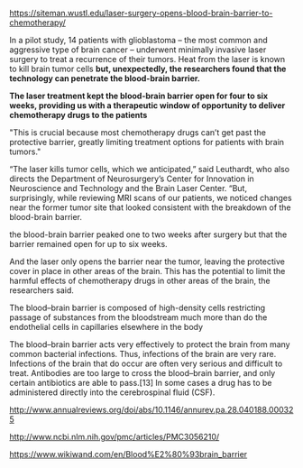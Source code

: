 https://siteman.wustl.edu/laser-surgery-opens-blood-brain-barrier-to-chemotherapy/

In a pilot study, 14 patients with glioblastoma – the most common and aggressive type of brain cancer – underwent minimally invasive laser surgery to treat a recurrence of their tumors. Heat from the laser is known to kill brain tumor cells **but, unexpectedly, the researchers found that the technology can penetrate the blood-brain barrier.**

**The laser treatment kept the blood-brain barrier open for four to six weeks, providing us with a therapeutic window of opportunity to deliver chemotherapy drugs to the patients**

"This is crucial because most chemotherapy drugs can’t get past the protective barrier, greatly limiting treatment options for patients with brain tumors."


“The laser kills tumor cells, which we anticipated,” said Leuthardt, who also directs the Department of Neurosurgery’s Center for Innovation in Neuroscience and Technology and the Brain Laser Center. “But, surprisingly, while reviewing MRI scans of our patients, we noticed changes near the former tumor site that looked consistent with the breakdown of the blood-brain barrier.

the blood-brain barrier peaked one to two weeks after surgery but that the barrier remained open for up to six weeks.

And the laser only opens the barrier near the tumor, leaving the protective cover in place in other areas of the brain. This has the potential to limit the harmful effects of chemotherapy drugs in other areas of the brain, the researchers said.

The blood–brain barrier is composed of high-density cells restricting passage of substances from the bloodstream much more than do the endothelial cells in capillaries elsewhere in the body

The blood–brain barrier acts very effectively to protect the brain from many common bacterial infections. Thus, infections of the brain are very rare. Infections of the brain that do occur are often very serious and difficult to treat. Antibodies are too large to cross the blood–brain barrier, and only certain antibiotics are able to pass.[13] In some cases a drug has to be administered directly into the cerebrospinal fluid (CSF).

http://www.annualreviews.org/doi/abs/10.1146/annurev.pa.28.040188.000325

http://www.ncbi.nlm.nih.gov/pmc/articles/PMC3056210/

https://www.wikiwand.com/en/Blood%E2%80%93brain_barrier
